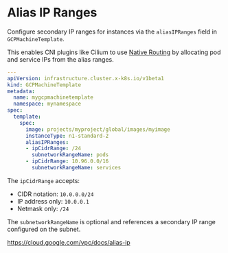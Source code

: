 # Alias IP Ranges

Configure secondary IP ranges for instances via the `aliasIPRanges` field in `GCPMachineTemplate`.

This enables CNI plugins like Cilium to use [Native Routing](https://docs.cilium.io/en/stable/network/concepts/routing/#google-cloud) by allocating pod and service IPs from the alias ranges.

```yaml
---
apiVersion: infrastructure.cluster.x-k8s.io/v1beta1
kind: GCPMachineTemplate
metadata:
  name: mygcpmachinetemplate
  namespace: mynamespace
spec:
  template:
    spec:
      image: projects/myproject/global/images/myimage
      instanceType: n1-standard-2
      aliasIPRanges:
      - ipCidrRange: /24
        subnetworkRangeName: pods
      - ipCidrRange: 10.96.0.0/16
        subnetworkRangeName: services
```

The `ipCidrRange` accepts:
- CIDR notation: `10.0.0.0/24`
- IP address only: `10.0.0.1`
- Netmask only: `/24`

The `subnetworkRangeName` is optional and references a secondary IP range configured on the subnet.

https://cloud.google.com/vpc/docs/alias-ip
